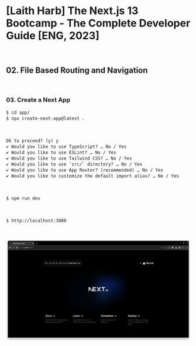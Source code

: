 # [Laith Harb] The Next.js 13 Bootcamp - The Complete Developer Guide [ENG, 2023]

<br/>

## 02. File Based Routing and Navigation

<br/>

### 03. Create a Next App

```
$ cd app/
$ npx create-next-app@latest .
```

<br/>

```
Ok to proceed? (y) y
✔ Would you like to use TypeScript? … No / Yes
✔ Would you like to use ESLint? … No / Yes
✔ Would you like to use Tailwind CSS? … No / Yes
✔ Would you like to use `src/` directory? … No / Yes
✔ Would you like to use App Router? (recommended) … No / Yes
✔ Would you like to customize the default import alias? … No / Yes
```

<br/>

```
$ npm run dev
```

<br/>

```
$ http://localhost:3000
```

<br/>

![Application](/img/pic-ch01-img01.png?raw=true)
